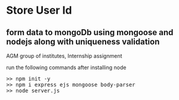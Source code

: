 # Store User Id
## form data to mongoDb using mongoose and nodejs along with uniqueness validation
AGM group of institutes, Internship assignment

run the following commands after installing node
<pre>
>> npm init -y
>> npm i express ejs mongoose body-parser
>> node server.js
</pre>


